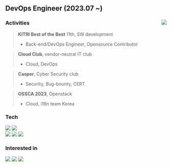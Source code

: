 <div align='left'>
<h2> DevOps Engineer (2023.07 ~) </h2>
<div align="left">
<img align='right' img src="https://github-readme-stats.vercel.app/api?username=floodnut&show_icons=true&include_all_commits=true&count_private=true&layout=compact"/>

### Activities
> **KITRI Best of the Best** 11th, SW development
> - Back-end/DevOps Engineer, Opensource Contributor

> **Cloud Club**, vendor-neutral IT club
> - Cloud, DevOps

> **Casper**, Cyber Security club
> - Security, Bug-bounty, CERT

> **OSSCA 2023**, Openstack
> - Cloud, i18n team Korea

<h3>Tech</h3>
<img src="https://img.shields.io/badge/Java-711680?style=flat-square&logo=Java&logoColor=white">
<img src="https://img.shields.io/badge/Python-054480?style=flat-square&logo=python&logoColor=white">
  <br>
<img src="https://img.shields.io/badge/Docker-2496ED?style=flat-square&logo=docker&logoColor=white"/>
<img src="https://img.shields.io/badge/Spring%20Boot-6DB33F?style=flat-square&logo=spring&logoColor=white">
<img src="https://img.shields.io/badge/MariaDB-4479A1?style=flat-square&logo=Mariadb&logoColor=white"/>

<h3>Interested in</h3>
<img src="https://img.shields.io/badge/Terraform-5750ff?style=flat-square&logo=Terraform&logoColor=white"/>
<img src="https://img.shields.io/badge/Redis-DC382D?style=flat-square&logo=Redis&logoColor=white"/>
<img src="https://img.shields.io/badge/Apache%20Kafka-000?style=flat-square&logo=apachekafka"/>





 <!-- unused -->
 <!-- ![header](https://capsule-render.vercel.app/api?type=waving&color=gradient&height=300&section=header&text=Floodnut&fontAlign=75&fontSize=70&desc=I%27m%20gonna%20make%20it&descAlign=75)
 -->
